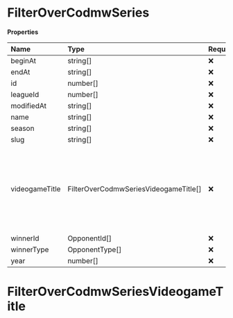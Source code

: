 # FilterOverCodmwSeries

**Properties**

| Name           | Type                                  | Required | Description                                                                                              |
| :------------- | :------------------------------------ | :------- | :------------------------------------------------------------------------------------------------------- |
| beginAt        | string[]                              | ❌       |                                                                                                          |
| endAt          | string[]                              | ❌       |                                                                                                          |
| id             | number[]                              | ❌       |                                                                                                          |
| leagueId       | number[]                              | ❌       |                                                                                                          |
| modifiedAt     | string[]                              | ❌       |                                                                                                          |
| name           | string[]                              | ❌       |                                                                                                          |
| season         | string[]                              | ❌       |                                                                                                          |
| slug           | string[]                              | ❌       |                                                                                                          |
| videogameTitle | FilterOverCodmwSeriesVideogameTitle[] | ❌       | A videogame title id or slug. <br/>Only for `/csgo/*`, `/codmw/*`, `/fifa/*` and `/ow/*` endpoints <br/> |
| winnerId       | OpponentId[]                          | ❌       |                                                                                                          |
| winnerType     | OpponentType[]                        | ❌       |                                                                                                          |
| year           | number[]                              | ❌       |                                                                                                          |

# FilterOverCodmwSeriesVideogameTitle
